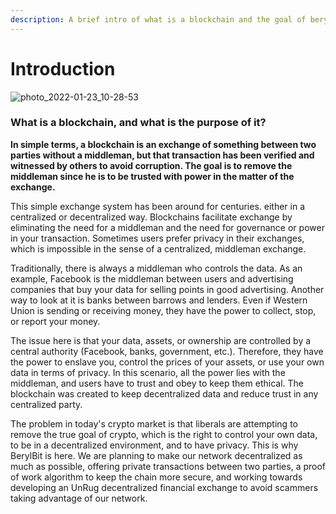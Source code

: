 ```yaml
---
description: A brief intro of what is a blockchain and the goal of berylbit
---
```


# Introduction

![photo\_2022-01-23\_10-28-53](https://user-images.githubusercontent.com/95605576/150687063-fd89120e-f061-401f-bb20-7e508499a68c.jpg)

### What is a blockchain, and what is the purpose of it?

**In simple terms, a blockchain is an exchange of something between two parties without a middleman, but that transaction has been verified and witnessed by others to avoid corruption. The goal is to remove the middleman since he is to be trusted with power in the matter of the exchange.**

This simple exchange system has been around for centuries. either in a centralized or decentralized way. Blockchains facilitate exchange by eliminating the need for a middleman and the need for governance or power in your transaction. Sometimes users prefer privacy in their exchanges, which is impossible in the sense of a centralized, middleman exchange.

Traditionally, there is always a middleman who controls the data. As an example, Facebook is the middleman between users and advertising companies that buy your data for selling points in good advertising. Another way to look at it is banks between barrows and lenders. Even if Western Union is sending or receiving money, they have the power to collect, stop, or report your money.

The issue here is that your data, assets, or ownership are controlled by a central authority (Facebook, banks, government, etc.). Therefore, they have the power to enslave you, control the prices of your assets, or use your own data in terms of privacy. In this scenario, all the power lies with the middleman, and users have to trust and obey to keep them ethical. The blockchain was created to keep decentralized data and reduce trust in any centralized party.

The problem in today's crypto market is that liberals are attempting to remove the true goal of crypto, which is the right to control your own data, to be in a decentralized environment, and to have privacy. This is why BerylBit is here. We are planning to make our network decentralized as much as possible, offering private transactions between two parties, a proof of work algorithm to keep the chain more secure, and working towards developing an UnRug decentralized financial exchange to avoid scammers taking advantage of our network.
